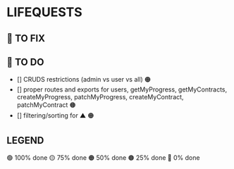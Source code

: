 # LIFEQUESTS

## 🔧 TO FIX

## 🔳 TO DO
- [] CRUDS restrictions (admin vs user vs all) 🟠
- [] proper routes and exports for users, getMyProgress, getMyContracts, createMyProgress, patchMyProgress, createMyContract, patchMyContract 🟠
- [] filtering/sorting for ▲ 🟠

## LEGEND
🟢 100% done
🟡 75% done
🟠 50% done
🟤 25% done
🔴 0% done
